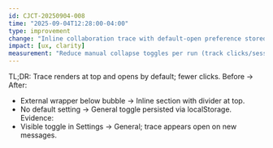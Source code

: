 ```yaml
---
id: CJCT-20250904-008
time: "2025-09-04T12:28:00-04:00"
type: improvement
change: "Inline collaboration trace with default-open preference stored in settings"
impact: [ux, clarity]
measurement: "Reduce manual collapse toggles per run (track clicks/session)"
---
```

TL;DR: Trace renders at top and opens by default; fewer clicks.
Before → After:
- External wrapper below bubble → Inline section with divider at top.
- No default setting → General toggle persisted via localStorage.
Evidence:
- Visible toggle in Settings → General; trace appears open on new messages.
